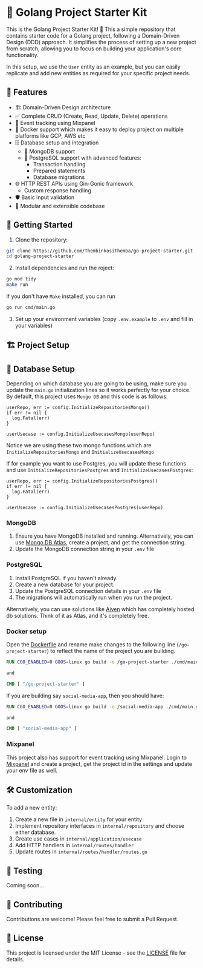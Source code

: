 # 🚀 Golang Project Starter Kit

This is the Golang Project Starter Kit! 🎉 This a simple repository that contains starter code for a Golang project, following a Domain-Driven Design (DDD) approach. It simplifies the process of setting up a new project from scratch, allowing you to focus on building your application's core functionality.

In this setup, we use the `User` entity as an example, but you can easily replicate and add new entities as required for your specific project needs.

## 🌟 Features

- 🏗️ Domain-Driven Design architecture
- ✅ Complete CRUD (Create, Read, Update, Delete) operations
- 📅 Event tracking using Mixpanel
- 🐳 Docker support which makes it easy to deploy project on multiple platforms like GCP, AWS etc
- 🗄️ Database setup and integration
  - 🍃 MongoDB support
  - 🐘 PostgreSQL support with advanced features:
    - Transaction handling
    - Prepared statements
    - Database migrations
- 🌐 HTTP REST APIs using Gin-Gonic framework
  - Custom response handling
- 🛡️ Basic input validation
- 🧩 Modular and extensible codebase

## 🚀 Getting Started

1. Clone the repository:

```bash
git clone https://github.com/ThembinkosiThemba/go-project-starter.git
cd golang-project-starter
```

2. Install dependencies and run the roject:

```bash
go mod tidy
make run
```

If you don't have `Make` installed, you can run

```bash
go run cmd/main.go
```

3. Set up your environment variables (copy `.env.example` to `.env` and fill in your variables)

## 🏗️ Project Setup

## 💾 Database Setup

Depending on which database you are going to be using, make sure you update the `main.go` initialization lines so it works perfectly for your choice. By default, this project uses `Mongo DB` and this code is as follows:
```golang
userRepo, err := config.InitializeRepositoriesMongo()
if err != nil {
  log.Fatal(err)
}

userUsecase := config.InitializeUsecasesMongo(userRepo)
```

Notice we are using these two mongo functions which are `InitializeRepositoriesMongo` and `InitializeUsecasesMongo`

If for example you want to use Postgres, you will update these functions and use `InitializeRepositoriesPostgres` and `InitializeUsecasesPostgres`:
```golang
userRepo, err := config.InitializeRepositoriesPostgres()
if err != nil {
  log.Fatal(err)
}

userUsecase := config.InitializeUsecasesPostgres(userRepo)

```
### MongoDB

1. Ensure you have MongoDB installed and running. Alternatively, you can use [Mongo DB Atlas](https://www.mongodb.com/cloud/atlas/register), create a project, and get the connection string.
2. Update the MongoDB connection string in your `.env` file

### PostgreSQL

1. Install PostgreSQL if you haven't already.
2. Create a new database for your project.
3. Update the PostgreSQL connection details in your `.env` file
4. The migrations will automatically run when you run the project.

Alternatively, you can use solutions like [Aiven](https://aiven.io/) which has completely hosted db solutions. Think of it as Atlas, and it's completely free.

### Docker setup

Open the [Dockerfile](Dockerfile) and rename make changes to the following line (`/go-project-starter`) to reflect the name of the project you are building.

```Dockerfile
RUN CGO_ENABLED=0 GOOS=linux go build -o /go-project-starter ./cmd/main.go

and

CMD [ "/go-project-starter" ]
```

If you are building say `social-media-app`, then you should have:

```Dockerfile
RUN CGO_ENABLED=0 GOOS=linux go build -o /social-media-app ./cmd/main.go

and

CMD [ "social-media-app" ]
```

### Mixpanel

This project also has support for event tracking using Mixpanel. Login to [Mixpanel](mixpanel.com) and create a project, get the project id in the settings and update your env file as well.

## 🛠️ Customization

To add a new entity:

1. Create a new file in `internal/entity` for your entity
2. Implement repository interfaces in `internal/repository` and choose either database.
3. Create use cases in `internal/application/usecase`
4. Add HTTP handlers in `internal/routes/handler`
5. Update routes in `internal/routes/handler/routes.go`

## 🧪 Testing

Coming soon...

## 🤝 Contributing

Contributions are welcome! Please feel free to submit a Pull Request.

## 📄 License

This project is licensed under the MIT License - see the [LICENSE](LICENSE) file for details.
